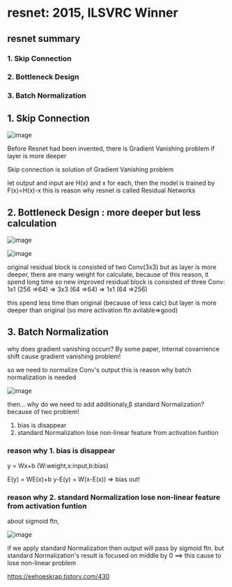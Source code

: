 # resnet: 2015, ILSVRC Winner


## resnet summary
### 1. Skip Connection
### 2. Bottleneck Design
### 3. Batch Normalization


## 1. Skip Connection

![image](https://user-images.githubusercontent.com/61177857/124564958-885c6680-de7c-11eb-8f12-f7e84a64b6aa.png)

Before Resnet had been invented, 
there is Gradient Vanishing problem if layer is more deeper

Skip connection is solution of Gradient Vanishing problem

let output and input are H(x) and x for each, then the model is trained by F(x)=H(x)-x
this is reason why resnet is called Residual Networks

## 2. Bottleneck Design : more deeper but less calculation

![image](https://user-images.githubusercontent.com/61177857/124567193-be9ae580-de7e-11eb-9aa1-201d8c374cbc.png)

![image](https://user-images.githubusercontent.com/61177857/124567035-901d0a80-de7e-11eb-9c40-486f749dcd3f.png)

original residual block is consisted of two Conv(3x3)
but as layer is more deeper, there are many weight for calculate,
because of this reason, it spend long time
so new improved residual block is consisted of three Conv:
1x1 (256 =>64) => 3x3 (64 =>64) => 1x1 (64 =>256)

this spend less time than original (because of less calc)
but layer is more deeper than original 
(so more activation ftn avilable=>good)

## 3. Batch Normalization

why does gradient vanishing occurr?
By some paper, internal covarrience shift cause gradient vanishing problem!

so we need to normalize Conv's output
this is reason why batch normalization is needed

![image](https://user-images.githubusercontent.com/61177857/124691304-98288900-df16-11eb-8464-4647e16f898a.png)

then...
why do we need to add additionalγ,β standard Normalization?
because of two problem!

1. bias is disappear
2. standard Normalization lose non-linear feature from activation funtion

### reason why 1. bias is disappear
y = Wx+b (W:weight,x:input,b:bias)

E(y) = WE(x)+b
y-E(y) = W(x-E(x)) => bias out!

### reason why 2. standard Normalization lose non-linear feature from activation funtion

about sigmoid ftn,

![image](https://user-images.githubusercontent.com/61177857/124692319-5d275500-df18-11eb-8727-8d9731f9873a.png)

if we apply standard Normalization then output will pass by sigmoid ftn.
but standard Normalization's result is focused on middle by 0
==> this cause to lose non-linear problem

https://eehoeskrap.tistory.com/430







